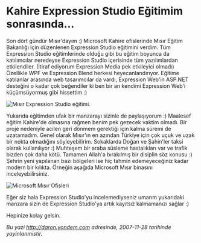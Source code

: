 # Kahire Expression Studio Eğitimim sonrasında...
Son dört gündür Mısır'dayım :) Microsoft Kahire ofislerinde Mısır Eğitim
Bakanlığı için düzenlenen Expression Studio eğitimini verdim. Tüm
Expression Studio eğitimlerinde olduğu gibi bu eğitim boyunca da
katılımcılar neredeyse Expression Studio içerisinde tüm yazılımlardan
etkilendiler. (İtiraf ediyorum Expression Media pek etkileyici olmadı)
Özellikle WPF ve Expression Blend herkesi heyecanlandırıyor. Eğitime
katılanlar arasında web tasarımcılar da vardı, Expression Web'in ASP.NET
desteğini o kadar çok beğendiler ki ben bir an kendimi Expression Web'i
küçümsüyormuş gibi hissettim :)

![Mısır Expression Studio
eğitimi.](media/Kahire_Expression_Studio_Egitimim_sonrasinda/27112007_1.jpg)

Yukarıda eğitimden ufak bir manzarayı sizinle de paylaşıyorum :)
Maalesef eğitim Kahire'de olmasına rağmen benim pek gezecek vaktim
olmadı. Bir proje nedeniyle acilen geri dönmem gerektiği için kalma
süremi de uzatamadım. Genel olarak Mısır'ın en azından Türkiye için çok
uçuk ve uzak bir nokta olmadığını söyleyebilirim. Sokaklarda Doğan ve
Şahin'ler taksi olarak kullanılıyor :) Muhteşem bir araba süsleme
hastalıkları var ve trafik bizden çok daha kötü. Tamamen Allah'a
bırakılmış bir disiplin söz konusu :) Şehrin yeni yapılanan bazı
bölgeleri ise hiç tahmin edemeyeceğiniz kadar modern bir kılıkta.
Örneğin aşağıda Microsoft Mısır binasını inceleyebilirsiniz.

![Microsoft Mısır
Ofisleri](media/Kahire_Expression_Studio_Egitimim_sonrasinda/27112007_2.jpg)

Eğer siz hala Expression Studio'yu incelemediyseniz umarım yukarıdaki
manzara sizin de Expression Studio'ya artık kayıtsız kalmamanızı sağlar
:)

Hepinize kolay gelsin.



*Bu yazi http://daron.yondem.com adresinde, 2007-11-28 tarihinde yayinlanmistir.*

